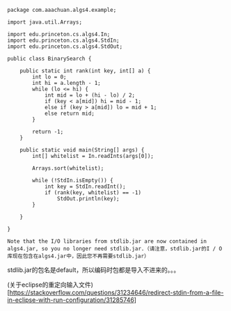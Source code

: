 ```
package com.aaachuan.algs4.example;

import java.util.Arrays;

import edu.princeton.cs.algs4.In;
import edu.princeton.cs.algs4.StdIn;
import edu.princeton.cs.algs4.StdOut;

public class BinarySearch {
	
	public static int rank(int key, int[] a) {
		int lo = 0;
		int hi = a.length - 1;
		while (lo <= hi) {
			int mid = lo + (hi - lo) / 2;
			if (key < a[mid]) hi = mid - 1;
			else if (key > a[mid]) lo = mid + 1;
			else return mid;
		}
		
		return -1;
	}

	public static void main(String[] args) {
		int[] whitelist = In.readInts(args[0]);
		
		Arrays.sort(whitelist);
		
		while (!StdIn.isEmpty()) {
			int key = StdIn.readInt();
			if (rank(key, whitelist) == -1)
				StdOut.println(key);
		}

	}

}

```
```
Note that the I/O libraries from stdlib.jar are now contained in algs4.jar, so you no longer need stdlib.jar.（请注意，stdlib.jar的I / O库现在包含在algs4.jar中，因此您不再需要stdlib.jar）
```
stdlib.jar的包名是default，所以编码时包都是导入不进来的。。。

(关于eclipse的重定向输入文件)[https://stackoverflow.com/questions/31234646/redirect-stdin-from-a-file-in-eclipse-with-run-configuration/31285746]

